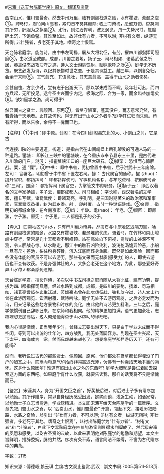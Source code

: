 #[宋濂《送天台陈庭学序》原文、翻译及鉴赏](https://www.vrrw.net/wx/14152.html)

西南山水，惟川蜀最奇。然去中州万里，陆有剑阁栈道之险，水有瞿塘、滟滪之虞①。跨马行，则竹间山高者，累旬日不见其巅际; 临上而俯视，绝壑万仞，杳莫测其所穷，肝胆为之掉栗②。水行，则江石悍利，波恶涡诡，舟一失势尺寸，辄糜碎土沉，下饱鱼鳖。其难至如此，故非仕有力者，不可以游; 非材有文者，纵游无所得; 非壮强者，多老死于其地。嗜奇之士恨焉。

天台陈君庭学，能为诗，由中书左司掾，屡从大将北征，有劳，擢四川都指挥司照磨③，由水道至成都。成都，川蜀之要地，扬子云、司马相如、诸葛武侯之所居，英雄俊杰战攻驻守之迹，诗人文士游眺饮射、赋咏歌呼之所④，庭学无不历览。既览必发为诗，以纪其景物时世之变，于是其诗益工。越三年，以例自免归，会余于京师⑤。其气愈充，其语愈壮，其志意愈高，盖得于山水之助者侈矣。

余甚自愧，方余少时，尝有志于出游天下，顾以学未成而不暇。及年壮可出，而四方兵起，无所投足。逮今圣主兴而宇内定，极海之际，合为一家，而余齿益加耄矣⑥。欲如庭学之游，尚可得乎?

然吾闻古之贤士，若颜回、原宪⑦，皆坐守陋室，蓬蒿没户，而志意常充然，有若囊括于天地者。此其故何也，得无有出于山水之外者乎?庭学其试归而求焉。苟有所得，而以告余，余将不一愧而已也。



【注释】 ①中州：即中原。剑阁：在今四川剑阁县东北的大、小剑山之间，它是古

代连接川陕的主要通道。栈道： 是指古代在山间峭壁上凿孔架设的可通人马的一种道路。瞿塘： 即长江三峡中的瞿塘峡，在今重庆市奉节县东三十里，是古代进入川渝的门户。滟滪： 指瞿塘峡江口的一座巨大礁石。②掉栗： 恐惧而心惊胆战。栗，通 “慄”。③中书： 即中书省，明初曾置中书省，后于洪武十三年废除。左司： 官署名，明初曾于中书省下置左右司。掾： 古代属官的通称。擢 (zhuo)： 提升官职。都指挥司： 即都指挥使司，军事机构名称，与布政使司、按察使司合称“三司”。照磨： 都指挥司下属官吏，为掌管文书的职务。④扬子云： 即西汉著名的文学家扬雄，字子云，蜀郡成都人。司马相如： 字长卿，西汉著名的文学家，擅长写赋。诸葛武侯： 即诸葛亮，字孔明，是三国时期著名的政治家和军事家，官至蜀汉丞相，封为武乡侯。射： 即射覆，古时一种谜语游戏。⑤京师： 指明初的都城金陵，在今南京市。⑥齿： 年龄。耄(mao)： 年老。⑦颜回： 即颜渊，字子渊。原宪： 字子思。二人都是孔子的弟子。

【译文】 西南地区的山水，只有四川最为奇异。然而它与中原地区远隔万里，陆路有剑阁栈道的险途，水路又有瞿塘峡、滟滪堆的忧虑。骑着马，在竹林和崇山峻岭中穿行，常常是几十天都看不到峰顶。站在高处向下俯视，高峻的山谷深不可测，令人胆战心惊。从水路走，那江中的礁石凶险尖利，波涛旋涡诡异险恶，小船一旦有尺寸差池，往往粉身碎骨，沉入江底而葬身鱼腹。既然是如此艰险，因而那些没有体能的官员不可以去游历，那些有文采而无材质(感受力) 的人，即使去游历也不会有收获。不是身强体壮的人，大多会老死在这个地方，为此，那些爱好奇异山水的人都会感到遗憾。

天台陈庭学君，擅长作诗，多次以中书左司掾之职而随从大将北征，建有功劳，提拔为四川都指挥司照磨，经过水路到成都。成都，是四川的要地，扬雄、司马相如、诸葛亮曾经在此生活过，英雄豪杰曾在此攻伐征战、驻扎防守过，诗人文士也曾在此游历观览、饮酒射覆、赋诗吟咏。庭学无处不去游历观览，之后必定发而为诗，用来记录这些地方景物和时序的变化，由此他的诗艺更加精湛。三年之后，庭学依惯例自己辞职归来，在京师和我相聚。他的精神更加饱满，语气更加豪壮，志趣理想更加高远，这大概是他得益于山水帮助的缘故吧。

我内心很是惭愧，正当我年少时，曾经立志要出游天下，只是由于学业未成而不得空闲。等到可以出游的壮年时，四方战乱，我无处落脚容身。到现在圣主兴起，天下太平，四海成为一家，然而我却越来越老了。想要像庭学那样游历天下，还有可能吗?

然而，我听说过古代的那些贤士，像颜回、原宪，他们都处在野草都长得埋没了门户的陋室之中，而志向和意气却始终非常高远充沛，仿佛有一种囊括天地宇宙的胸怀。这是什么原因呢? 难道有超出山水之外的东西吗? 庭学大概就是尝试着回去探索这方面的东西吧。如果庭学有什么收获，就要告诉我，那样的话我将不只是惭愧而已。

【鉴赏】 宋濂其人，身为“开国文臣之首”，好奖掖后进，对后进士子多有赠序加以勉励。其所作赠序，常以自身经历感受出发，娓娓而谈，浅近生动，如话家常，以勉励士子立志当高远，学业骛精进。本文即宋濂写给天台陈庭学的一篇赠序。文章先叙川蜀山水之奇，以 “西南山水，惟川蜀最奇” 开篇，领起下文，接着历叙陆路、水路之奇险，以引出 “非仕有力者，不可以游; 非材有文者，纵游无所得; 非壮强者，多老死于其地。嗜奇之士恨焉”，以衬出陈庭学为“仕有力者”、“材有文者”和 “壮强者”，由此下文写陈庭学在四川的游宦则显得水到渠成了。然后写宋濂的夙愿和感受，以及古圣贤的典故，以此来表明他对陈庭学的勉励和期望。本文主旨鲜明，措辞委婉，脉络井然，序次有条不紊，语言简洁不繁缛，不啻为古代赠序中的典范。

字数：2115

知识来源：傅德岷,赖云琪 主编.古文观止鉴赏.武汉：崇文书局.2005.第511-513页.

